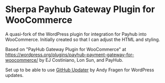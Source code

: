# Sherpa Payhub Gateway Plugin for WooCommerce
A quasi-fork of the WordPress plugin for integration for Payhub into WooCommerce.  Initially created so that I can adjust the HTML and styling.

Based on "PayHub Gateway Plugin for WooCommerce" at https://wordpress.org/plugins/payhub-payment-gateway-for-woocommerce/ by EJ Costiniano, Lon Sun, and PayHub.

Set up to be able to use [GitHub Updater](https://github.com/afragen/github-updater) by Andy Fragen for WordPress updates.